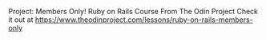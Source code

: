 Project: Members Only!
Ruby on Rails Course
From The Odin Project
Check it out at
https://www.theodinproject.com/lessons/ruby-on-rails-members-only
